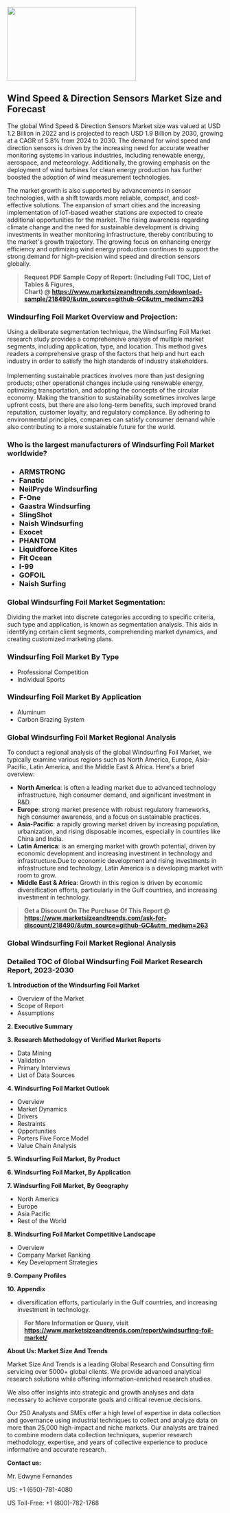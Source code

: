 <p><img class="alignnone size-medium wp-image-20088" src="https://ffe5etoiles.com/wp-content/uploads/2024/12/MST1-300x171.png" alt="" width="300" height="171" /></p><h2>Wind Speed & Direction Sensors Market Size and Forecast</h2><p>The global Wind Speed & Direction Sensors Market size was valued at USD 1.2 Billion in 2022 and is projected to reach USD 1.9 Billion by 2030, growing at a CAGR of 5.8% from 2024 to 2030. The demand for wind speed and direction sensors is driven by the increasing need for accurate weather monitoring systems in various industries, including renewable energy, aerospace, and meteorology. Additionally, the growing emphasis on the deployment of wind turbines for clean energy production has further boosted the adoption of wind measurement technologies.</p><p>The market growth is also supported by advancements in sensor technologies, with a shift towards more reliable, compact, and cost-effective solutions. The expansion of smart cities and the increasing implementation of IoT-based weather stations are expected to create additional opportunities for the market. The rising awareness regarding climate change and the need for sustainable development is driving investments in weather monitoring infrastructure, thereby contributing to the market's growth trajectory. The growing focus on enhancing energy efficiency and optimizing wind energy production continues to support the strong demand for high-precision wind speed and direction sensors globally.</p></p><blockquote id="" class=""><strong>Request PDF Sample Copy of Report: (Including Full TOC, List of Tables &amp; Figures, Chart)&nbsp;@&nbsp;<strong><a href="https://www.marketsizeandtrends.com/download-sample/218490/&utm_source=github-GC&utm_medium=263" target="_blank">https://www.marketsizeandtrends.com/download-sample/218490/&utm_source=github-GC&utm_medium=263</a></strong></strong></blockquote><h3 id="" class="">Windsurfing Foil Market&nbsp;Overview and Projection:</h3><p id="" class="">Using a deliberate segmentation technique, the Windsurfing Foil Market research study provides a comprehensive analysis of multiple market segments, including application, type, and location. This method gives readers a comprehensive grasp of the factors that help and hurt each industry in order to satisfy the high standards of industry stakeholders. <br /> <br />Implementing sustainable practices involves more than just designing products; other operational changes include using renewable energy, optimizing transportation, and adopting the concepts of the circular economy. Making the transition to sustainability sometimes involves large upfront costs, but there are also long-term benefits, such improved brand reputation, customer loyalty, and regulatory compliance. By adhering to environmental principles, companies can satisfy consumer demand while also contributing to a more sustainable future for the world.</p><h3 id="" class="">Who is the largest manufacturers of&nbsp;Windsurfing Foil Market worldwide?</h3><h3 class=""><p><ul><li>ARMSTRONG </li><li> Fanatic </li><li> NeilPryde Windsurfing </li><li> F-One </li><li> Gaastra Windsurfing </li><li> SlingShot </li><li> Naish Windsurfing </li><li> Exocet </li><li> PHANTOM </li><li> Liquidforce Kites </li><li> Fit Ocean </li><li> I-99 </li><li> GOFOIL </li><li> Naish Surfing</li></ul></p></h3><h3 id="" class="">Global&nbsp;Windsurfing Foil Market Segmentation:</h3><p id="" class="">Dividing the market into discrete categories according to specific criteria, such type and application, is known as segmentation analysis. This aids in identifying certain client segments, comprehending market dynamics, and creating customized marketing plans.</p><h3 id="" class="">Windsurfing Foil Market&nbsp;By Type</h3><p><p><ul><li>Professional Competition</li><li> Individual Sports</p></li></ul></p></p><h3 id="" class="">Windsurfing Foil Market&nbsp;By Application</h3><p class=""><p><ul><li>Aluminum</li><li> Carbon Brazing System</li></ul></p></p><h3 id="" class="">Global Windsurfing Foil Market Regional Analysis</h3><p id="" class="">To conduct a regional analysis of the global Windsurfing Foil Market, we typically examine various regions such as North America, Europe, Asia-Pacific, Latin America, and the Middle East &amp; Africa. Here's a brief overview:</p><ul><li><strong>North America</strong>: is often a leading market due to advanced technology infrastructure, high consumer demand, and significant investment in R&amp;D.</li><li><strong>Europe</strong>: strong market presence with robust regulatory frameworks, high consumer awareness, and a focus on sustainable practices.</li><li><strong>Asia-Pacific</strong>: a rapidly growing market driven by increasing population, urbanization, and rising disposable incomes, especially in countries like China and India.</li><li><strong>Latin America</strong>: is an emerging market with growth potential, driven by economic development and increasing investment in technology and infrastructure.Due to economic development and rising investments in infrastructure and technology, Latin America is a developing market with room to grow.</li><li><strong>Middle East &amp; Africa</strong>: Growth in this region is driven by economic diversification efforts, particularly in the Gulf countries, and increasing investment in technology.</li></ul><blockquote id="" class=""><strong>Get a Discount On The Purchase Of This Report @ <strong><a href="https://www.marketsizeandtrends.com/ask-for-discount/218490/&utm_source=github-GC&utm_medium=263" target="_blank">https://www.marketsizeandtrends.com/ask-for-discount/218490/&utm_source=github-GC&utm_medium=263</a></strong></strong></blockquote><h3 id="" class="">Global Windsurfing Foil Market Regional Analysis</h3><h3 id="" class="">Detailed TOC of Global Windsurfing Foil Market Research Report, 2023-2030</h3><p id="" class=""><strong>1. Introduction of the Windsurfing Foil Market</strong></p><ul><li>Overview of the Market</li><li>Scope of Report</li><li>Assumptions</li></ul><p id="" class=""><strong>2. Executive Summary</strong></p><p id="" class=""><strong>3. Research Methodology of Verified Market Reports</strong></p><ul><li>Data Mining</li><li>Validation</li><li>Primary Interviews</li><li>List of Data Sources</li></ul><p id="" class=""><strong>4. Windsurfing Foil Market Outlook</strong></p><ul><li>Overview</li><li>Market Dynamics</li><li>Drivers</li><li>Restraints</li><li>Opportunities</li><li>Porters Five Force Model</li><li>Value Chain Analysis</li></ul><p id="" class=""><strong>5. Windsurfing Foil Market, By Product</strong></p><p id="" class=""><strong>6. Windsurfing Foil Market, By Application</strong></p><p id="" class=""><strong>7. Windsurfing Foil Market, By Geography</strong></p><ul><li>North America</li><li>Europe</li><li>Asia Pacific</li><li>Rest of the World</li></ul><p id="" class=""><strong>8. Windsurfing Foil Market Competitive Landscape</strong></p><ul><li>Overview</li><li>Company Market Ranking</li><li>Key Development Strategies</li></ul><p id="" class=""><strong>9. Company Profiles</strong></p><p id="" class=""><strong>10. Appendix</strong></p><ul><li>diversification efforts, particularly in the Gulf countries, and increasing investment in technology.</li></ul><blockquote id="" class=""><strong>For More Information or Query, visit <strong><strong><a href="https://www.marketsizeandtrends.com/report/windsurfing-foil-market/" target="_blank">https://www.marketsizeandtrends.com/report/windsurfing-foil-market/</a></strong></strong></strong></blockquote><p id="" class=""><strong>About Us: Market Size And Trends</strong></p><p id="" class="">Market Size And Trends is a leading Global Research and Consulting firm servicing over 5000+ global clients. We provide advanced analytical research solutions while offering information-enriched research studies.</p><p id="" class="">We also offer insights into strategic and growth analyses and data necessary to achieve corporate goals and critical revenue decisions.</p><p id="" class="">Our 250 Analysts and SMEs offer a high level of expertise in data collection and governance using industrial techniques to collect and analyze data on more than 25,000 high-impact and niche markets. Our analysts are trained to combine modern data collection techniques, superior research methodology, expertise, and years of collective experience to produce informative and accurate research.</p><p id="" class=""><strong>Contact us:</strong></p><p id="" class="">Mr. Edwyne Fernandes</p><p id="" class="">US: +1 (650)-781-4080</p><p id="" class="">US Toll-Free: +1 (800)-782-1768</p>
